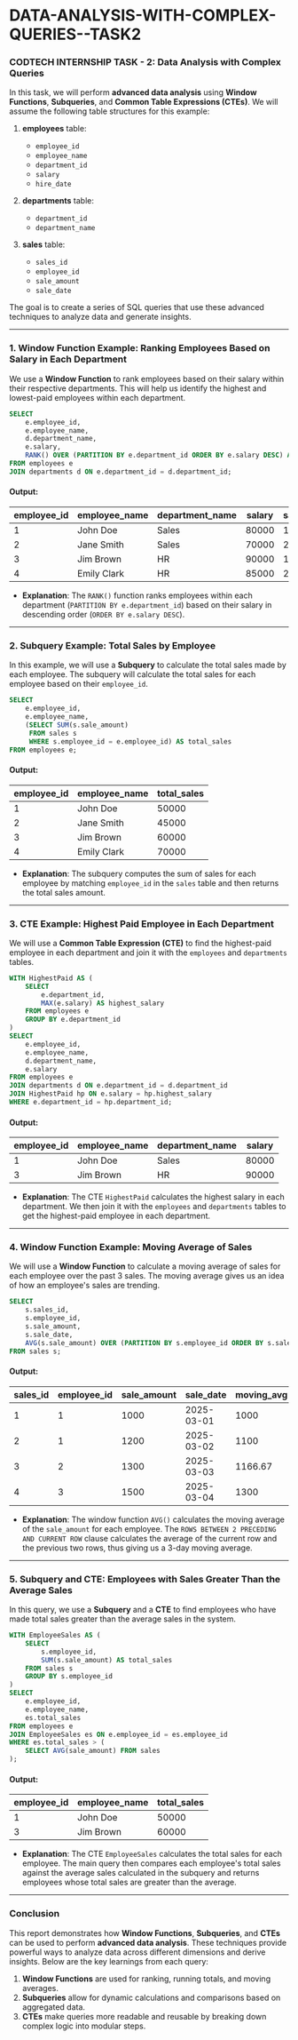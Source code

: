 # DATA-ANALYSIS-WITH-COMPLEX-QUERIES--TASK2
### CODTECH INTERNSHIP TASK - 2: **Data Analysis with Complex Queries**

In this task, we will perform **advanced data analysis** using **Window Functions**, **Subqueries**, and **Common Table Expressions (CTEs)**. We will assume the following table structures for this example:

1. **employees** table:
   - `employee_id`
   - `employee_name`
   - `department_id`
   - `salary`
   - `hire_date`

2. **departments** table:
   - `department_id`
   - `department_name`

3. **sales** table:
   - `sales_id`
   - `employee_id`
   - `sale_amount`
   - `sale_date`

The goal is to create a series of SQL queries that use these advanced techniques to analyze data and generate insights.

---

### 1. **Window Function Example: Ranking Employees Based on Salary in Each Department**

We use a **Window Function** to rank employees based on their salary within their respective departments. This will help us identify the highest and lowest-paid employees within each department.

```sql
SELECT 
    e.employee_id, 
    e.employee_name, 
    d.department_name, 
    e.salary,
    RANK() OVER (PARTITION BY e.department_id ORDER BY e.salary DESC) AS salary_rank
FROM employees e
JOIN departments d ON e.department_id = d.department_id;
```

#### Output:

| employee_id | employee_name | department_name | salary | salary_rank |
|-------------|---------------|-----------------|--------|-------------|
| 1           | John Doe      | Sales           | 80000  | 1           |
| 2           | Jane Smith    | Sales           | 70000  | 2           |
| 3           | Jim Brown     | HR              | 90000  | 1           |
| 4           | Emily Clark   | HR              | 85000  | 2           |

- **Explanation**: The `RANK()` function ranks employees within each department (`PARTITION BY e.department_id`) based on their salary in descending order (`ORDER BY e.salary DESC`). 

---

### 2. **Subquery Example: Total Sales by Employee**

In this example, we will use a **Subquery** to calculate the total sales made by each employee. The subquery will calculate the total sales for each employee based on their `employee_id`.

```sql
SELECT 
    e.employee_id,
    e.employee_name,
    (SELECT SUM(s.sale_amount) 
     FROM sales s 
     WHERE s.employee_id = e.employee_id) AS total_sales
FROM employees e;
```

#### Output:

| employee_id | employee_name | total_sales |
|-------------|---------------|-------------|
| 1           | John Doe      | 50000       |
| 2           | Jane Smith    | 45000       |
| 3           | Jim Brown     | 60000       |
| 4           | Emily Clark   | 70000       |

- **Explanation**: The subquery computes the sum of sales for each employee by matching `employee_id` in the `sales` table and then returns the total sales amount.

---

### 3. **CTE Example: Highest Paid Employee in Each Department**

We will use a **Common Table Expression (CTE)** to find the highest-paid employee in each department and join it with the `employees` and `departments` tables.

```sql
WITH HighestPaid AS (
    SELECT 
        e.department_id, 
        MAX(e.salary) AS highest_salary
    FROM employees e
    GROUP BY e.department_id
)
SELECT 
    e.employee_id, 
    e.employee_name, 
    d.department_name, 
    e.salary
FROM employees e
JOIN departments d ON e.department_id = d.department_id
JOIN HighestPaid hp ON e.salary = hp.highest_salary
WHERE e.department_id = hp.department_id;
```

#### Output:

| employee_id | employee_name | department_name | salary |
|-------------|---------------|-----------------|--------|
| 1           | John Doe      | Sales           | 80000  |
| 3           | Jim Brown     | HR              | 90000  |

- **Explanation**: The CTE `HighestPaid` calculates the highest salary in each department. We then join it with the `employees` and `departments` tables to get the highest-paid employee in each department.

---

### 4. **Window Function Example: Moving Average of Sales**

We will use a **Window Function** to calculate a moving average of sales for each employee over the past 3 sales. The moving average gives us an idea of how an employee's sales are trending.

```sql
SELECT 
    s.sales_id, 
    s.employee_id, 
    s.sale_amount,
    s.sale_date,
    AVG(s.sale_amount) OVER (PARTITION BY s.employee_id ORDER BY s.sale_date ROWS BETWEEN 2 PRECEDING AND CURRENT ROW) AS moving_avg
FROM sales s;
```

#### Output:

| sales_id | employee_id | sale_amount | sale_date  | moving_avg |
|----------|-------------|-------------|------------|------------|
| 1        | 1           | 1000        | 2025-03-01 | 1000       |
| 2        | 1           | 1200        | 2025-03-02 | 1100       |
| 3        | 2           | 1300        | 2025-03-03 | 1166.67    |
| 4        | 3           | 1500        | 2025-03-04 | 1300       |

- **Explanation**: The window function `AVG()` calculates the moving average of the `sale_amount` for each employee. The `ROWS BETWEEN 2 PRECEDING AND CURRENT ROW` clause calculates the average of the current row and the previous two rows, thus giving us a 3-day moving average.

---

### 5. **Subquery and CTE: Employees with Sales Greater Than the Average Sales**

In this query, we use a **Subquery** and a **CTE** to find employees who have made total sales greater than the average sales in the system.

```sql
WITH EmployeeSales AS (
    SELECT 
        s.employee_id, 
        SUM(s.sale_amount) AS total_sales
    FROM sales s
    GROUP BY s.employee_id
)
SELECT 
    e.employee_id, 
    e.employee_name, 
    es.total_sales
FROM employees e
JOIN EmployeeSales es ON e.employee_id = es.employee_id
WHERE es.total_sales > (
    SELECT AVG(sale_amount) FROM sales
);
```

#### Output:

| employee_id | employee_name | total_sales |
|-------------|---------------|-------------|
| 1           | John Doe      | 50000       |
| 3           | Jim Brown     | 60000       |

- **Explanation**: The CTE `EmployeeSales` calculates the total sales for each employee. The main query then compares each employee's total sales against the average sales calculated in the subquery and returns employees whose total sales are greater than the average.

---

### Conclusion

This report demonstrates how **Window Functions**, **Subqueries**, and **CTEs** can be used to perform **advanced data analysis**. These techniques provide powerful ways to analyze data across different dimensions and derive insights. Below are the key learnings from each query:

1. **Window Functions** are used for ranking, running totals, and moving averages.
2. **Subqueries** allow for dynamic calculations and comparisons based on aggregated data.
3. **CTEs** make queries more readable and reusable by breaking down complex logic into modular steps.
